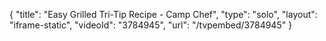 {
    "title": "Easy Grilled Tri-Tip Recipe - Camp Chef",
    "type": "solo",
    "layout": "iframe-static",
    "videoId": "3784945",
    "url": "\/tvpembed\/3784945"
}